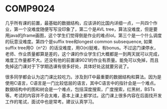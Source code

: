 # COMP9024

几乎所有课的前置，最基础的数据结构，应该讲的比国内详细一点，一共四个作业，第一个没难度随便写写没印象了，第二个是AVL tree，算法没难度，但是要用java的jframe画图，这个学生们觉得倒是作业的难点lol。第三个是一个什么调度的玩意没难度。第四个是suffix tree和longest common subsequence, 如果suffix tree用O（n^2）的话没难度，用O(n)挺难，有bonus。不过这门课停水，老师、作业质量都算是差的，这个课的作业学生们大概都是一到两天就可以完成，难度工作量都不大。还没有他的前置课9021的作业有质量。能免可以免掉，而且免掉这门课对于下学期选课有很多好处，具体好处这就要另说了。

很多同学都会认为这门课比较吃力。涉及到IT中最重要的数据结构和算法。因为是使用C语言，C语言是一门比较低层的语言，其中C语言中的指针会是一个难点。数据结构中的图和树会是一个难点，包括深度搜索，广度搜索，红黑树，BSTs等。考试的内容并不会太难，基本上课上都学过。这门课上很多内容在后面找开发工作的笔试，面试中也是常考。建议认真学习。
